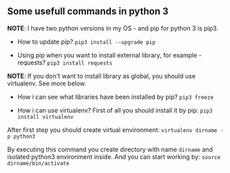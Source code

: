 ## Some usefull commands in python 3
**NOTE**: I have two python versions in my OS - and pip for python 3 is pip3.

* How to update pip?
`pip3 install --upgrade pip`

* Using pip when you want to install external library, for example - requests?
`pip3 install requests`

**NOTE**: If you don't want to install library as global, you should use virtualenv.
See more below.

* How i can see what libraries have been installed by pip?
`pip3 freeze`

* How i can use virtualenv?
First of all you should install it by pip:
`pip3 install virtualenv`

After first step you should create virtual environment:
`virtualenv dirname -p python3`

By executing this command you create directory with name `dirname` and isolated python3 environment inside.
And you can start working by:
`source dirname/bin/activate`
